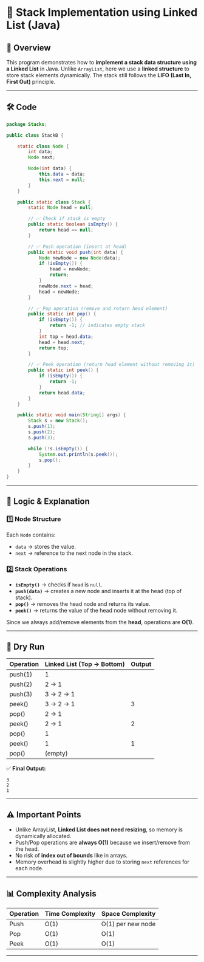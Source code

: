 

# 📌 Stack Implementation using Linked List (Java)

## 📖 Overview

This program demonstrates how to **implement a stack data structure using a Linked List** in Java.
Unlike `ArrayList`, here we use a **linked structure** to store stack elements dynamically.
The stack still follows the **LIFO (Last In, First Out)** principle.

---

## 🛠 Code

```java
package Stacks;

public class StackB {

    static class Node {
        int data;
        Node next;

        Node(int data) {
            this.data = data;
            this.next = null;
        }
    }

    public static class Stack {
        static Node head = null;

        // ✅ Check if stack is empty
        public static boolean isEmpty() {
            return head == null;
        }

        // ✅ Push operation (insert at head)
        public static void push(int data) {
            Node newNode = new Node(data);
            if (isEmpty()) {
                head = newNode;
                return;
            }
            newNode.next = head;
            head = newNode;
        }

        // ✅ Pop operation (remove and return head element)
        public static int pop() {
            if (isEmpty()) {
                return -1; // indicates empty stack
            }
            int top = head.data;
            head = head.next;
            return top;
        }

        // ✅ Peek operation (return head element without removing it)
        public static int peek() {
            if (isEmpty()) {
                return -1;
            }
            return head.data;
        }
    }

    public static void main(String[] args) {
        Stack s = new Stack();
        s.push(1);
        s.push(2);
        s.push(3);

        while (!s.isEmpty()) {
            System.out.println(s.peek());
            s.pop();
        }
    }
}
```

---

## 🧠 Logic & Explanation

### **1️⃣ Node Structure**

Each `Node` contains:

* `data` → stores the value.
* `next` → reference to the next node in the stack.

### **2️⃣ Stack Operations**

* **`isEmpty()`** → checks if `head` is `null`.
* **`push(data)`** → creates a new node and inserts it at the head (top of stack).
* **`pop()`** → removes the head node and returns its value.
* **`peek()`** → returns the value of the head node without removing it.

Since we always add/remove elements from the **head**, operations are **O(1)**.

---

## 🧾 Dry Run

| Operation | Linked List (Top → Bottom) | Output |
| --------- | -------------------------- | ------ |
| push(1)   | 1                          |        |
| push(2)   | 2 → 1                      |        |
| push(3)   | 3 → 2 → 1                  |        |
| peek()    | 3 → 2 → 1                  | 3      |
| pop()     | 2 → 1                      |        |
| peek()    | 2 → 1                      | 2      |
| pop()     | 1                          |        |
| peek()    | 1                          | 1      |
| pop()     | (empty)                    |        |

✅ **Final Output:**

```
3
2
1
```

---

## ⚠️ Important Points

* Unlike ArrayList, **Linked List does not need resizing**, so memory is dynamically allocated.
* Push/Pop operations are **always O(1)** because we insert/remove from the head.
* No risk of **index out of bounds** like in arrays.
* Memory overhead is slightly higher due to storing `next` references for each node.

---

## 📊 Complexity Analysis

| Operation | Time Complexity | Space Complexity  |
| --------- | --------------- | ----------------- |
| Push      | O(1)            | O(1) per new node |
| Pop       | O(1)            | O(1)              |
| Peek      | O(1)            | O(1)              |

---

